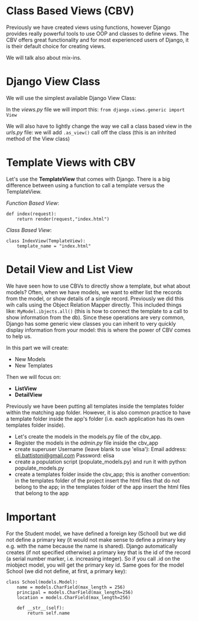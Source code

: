 # Class Based Views (CBV)

Previously we have created views using functions, however Django provides really powerful tools to use OOP and classes to define views.
The CBV offers great functionality and for most experienced users of Django, it is their default choice for creating views.

We will talk also about mix-ins.

# Django View Class
We will use the simplest available Django View Class:

In the *views.py* file we will import this:
`from django.views.generic import View`

We will also have to lightly change the way we call a class based view in the *urls.py* file:
we will add `.as_view()` call off the class (this is an inhrited method of the View class)

# Template Views with CBV
Let's use the **TemplateView** that comes with Django.
There is a big difference between using a function to call a template versus the TemplateView.

*Function Based View*:
```
def index(request):
    return render(request,"index.html")
```

*Class Based View*:
```
class IndexView(TemplateView):
    template_name = "index.html"
```

# Detail View and List View

We have seen how to use CBVs to directly show a template, but what about models? Often, when we have models, we want to either list the records from the model, or show details of a single record.
Previously we did this wih calls using the Object Relation Mapper directly. This included things like: `MyModel.ibjects.all()` (this is how to connect the template to a call to show information from the db).
Since these operations are very common, Django has some generic view classes you can inherit to very quickly display information from your model: this is where the power of CBV comes to help us.

In this part we will create:
- New Models
- New Templates

Then we will focus on:
- **ListView**
- **DetailView**

Previously we have been putting all templates inside the templates folder within the matching app folder.
However, it is also common practice to have a template folder inside the app's folder (i.e. each application has its own templates folder inside).

- Let's create the models in the models.py file of the cbv_app.
- Register the models in the *admin.py* file inside the cbv_app
- create superuser
        Username (leave blank to use 'elisa'): 
        Email address: eli.battistoni@gmail.com
        Password: elisa
- create a population script (populate_models.py) and run it with python populate_models.py
- create a templates folder inside the cbv_app; this is another convention: in the templates folder of the project insert the html files that do not belong to the app; in the templates folder of the app insert the html files that belong to the app

# Important
For the Student model, we have defined a foreign key (School) but we did not define a primary key (it would not make sense to define a primary key e.g. with the name because the name is shared). Django automatically creates (if not specified otherwise) a primary key that is the id of the record (a serial number marker, i.e. increasing integer).
So if you call .id on the mìobject model, you will get the primary key id. Same goes for the model School (we did not define, at first, a primary key):
```
class School(models.Model):
    name = models.CharField(max_length = 256)
    principal = models.CharField(max_length=256)
    location = models.CharField(max_length=256)

    def __str__(self):
        return self.name
```